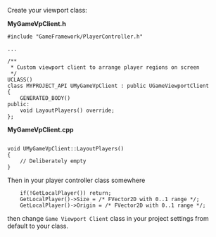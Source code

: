 Create your viewport class:

**MyGameVpClient.h**
```
#include "GameFramework/PlayerController.h"

...

/**
 * Custom viewport client to arrange player regions on screen
 */
UCLASS()
class MYPROJECT_API UMyGameVpClient : public UGameViewportClient
{
	GENERATED_BODY()
public:
	void LayoutPlayers() override;
};
```

**MyGameVpClient.cpp**
```

void UMyGameVpClient::LayoutPlayers()
{
	// Deliberately empty
}
```

Then in your player controller class somewhere

```
	if(!GetLocalPlayer()) return;
	GetLocalPlayer()->Size = /* FVector2D with 0..1 range */;
	GetLocalPlayer()->Origin = /* FVector2D with 0..1 range */;
```

then change `Game Viewport Client` class in your project settings from default to your class.
